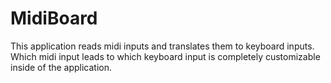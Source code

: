 # MidiBoard
This application reads midi inputs and translates them to keyboard inputs. Which midi input leads to which keyboard input is completely customizable inside of the application.
